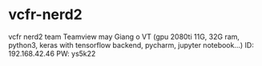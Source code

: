 # vcfr-nerd2
vcfr nerd2 team
Teamview may Giang o VT (gpu 2080ti 11G, 32G ram, python3, keras with tensorflow backend, pycharm, jupyter notebook...)
ID: 192.168.42.46
PW: ys5k22
